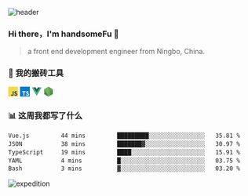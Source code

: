 ![header](https://raw.githubusercontent.com/fzq1998/fzq1998/master/header.png)

### Hi there，I'm handsomeFu 👋

> a front end development engineer from Ningbo, China.

### 🔧 我的搬砖工具
<code><img height="20" src="https://raw.githubusercontent.com/github/explore/80688e429a7d4ef2fca1e82350fe8e3517d3494d/topics/javascript/javascript.png" alt="javascript"></code>
<code><img height="20" src="https://raw.githubusercontent.com/github/explore/80688e429a7d4ef2fca1e82350fe8e3517d3494d/topics/typescript/typescript.png" alt="typescript"></code>
<code><img height="20" src="https://raw.githubusercontent.com/github/explore/80688e429a7d4ef2fca1e82350fe8e3517d3494d/topics/vue/vue.png" alt="vue"></code>
<code><img height="20" src="https://raw.githubusercontent.com/github/explore/80688e429a7d4ef2fca1e82350fe8e3517d3494d/topics/nodejs/nodejs.png" alt="nodejs"></code>



### 📊 这周我都写了什么
<!--START_SECTION:waka-->

```txt
Vue.js         44 mins         █████████░░░░░░░░░░░░░░░░   35.81 %
JSON           38 mins         ███████▓░░░░░░░░░░░░░░░░░   30.97 %
TypeScript     19 mins         ████░░░░░░░░░░░░░░░░░░░░░   15.91 %
YAML           4 mins          █░░░░░░░░░░░░░░░░░░░░░░░░   03.75 %
Bash           3 mins          ▓░░░░░░░░░░░░░░░░░░░░░░░░   03.20 %
```

<!--END_SECTION:waka-->


![expedition](https://raw.githubusercontent.com/fzq1998/fzq1998/master/expedition.gif)

